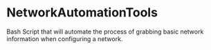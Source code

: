 # NetworkAutomationTools
Bash Script that will automate the process of grabbing basic network information when configuring a network.
